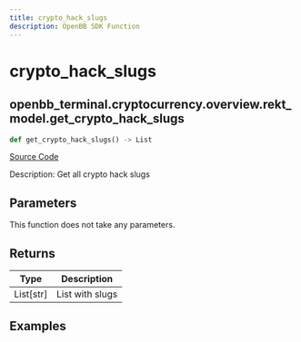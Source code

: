```yaml
---
title: crypto_hack_slugs
description: OpenBB SDK Function
---
```


# crypto_hack_slugs

## openbb_terminal.cryptocurrency.overview.rekt_model.get_crypto_hack_slugs

```python title='openbb_terminal/cryptocurrency/overview/rekt_model.py'
def get_crypto_hack_slugs() -> List
```
[Source Code](https://github.com/OpenBB-finance/OpenBBTerminal/tree/main/openbb_terminal/cryptocurrency/overview/rekt_model.py#L182)

Description: Get all crypto hack slugs

## Parameters

This function does not take any parameters.

## Returns

| Type | Description |
| ---- | ----------- |
| List[str] | List with slugs |

## Examples

